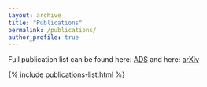 ```yaml
---
layout: archive
title: "Publications"
permalink: /publications/
author_profile: true
---
```


Full publication list can be found here: [ADS](https://ui.adsabs.harvard.edu/search/q=orcid%3A0000-0002-5992-7586&sort=date%20desc%2C%20bibcode%20desc&p_=0) and here: [arXiv](https://arxiv.org/search/?query=sihan+yuan&searchtype=all&source=header)

<div id="publications-api"></div>
<div id="publications-fallback">
  {% include publications-list.html %}
</div>

<script src="https://code.jquery.com/jquery-3.6.0.min.js"></script>
<script>
$(document).ready(function() {
  const token = "D3EEeNji8fD6lSeZa2yLhvnWtqEP0RhDSlJTpsBs";
  const orcid = "0000-0002-5992-7586";
  const query = `orcid:${orcid}`;
  
  // Try to load publications from the ADS API
  $.ajax({
    url: "https://api.adsabs.harvard.edu/v1/search/query",
    type: "GET",
    dataType: "json",
    contentType: "application/json",
    headers: {
      "Authorization": `Bearer ${token}`
    },
    data: {
      q: query,
      fl: "title,author,year,bibcode,pub,volume,page",
      rows: 100,
      sort: "date desc"
    },
    success: function(data) {
      const publications = data.response.docs;
      if (publications && publications.length > 0) {
        let html = "<div class='publications-list'>";
        
        for (let i = 0; i < publications.length; i++) {
          const pub = publications[i];
          let authors = pub.author ? pub.author.join(", ") : "";
          
          // Truncate author list if too long
          if (authors.length > 100) {
            const authorArray = pub.author;
            if (authorArray.length > 5) {
              authors = `${authorArray.slice(0, 3).join(", ")}, et al.`;
            }
          }
          
          const year = pub.year || "";
          const title = pub.title ? pub.title[0] : "";
          const journal = pub.pub || "";
          const volume = pub.volume || "";
          const page = pub.page ? pub.page[0] : "";
          const bibcode = pub.bibcode;
          const adsLink = `https://ui.adsabs.harvard.edu/abs/${bibcode}/abstract`;
          
          let journalInfo = "";
          if (journal) {
            journalInfo += journal;
            if (volume) journalInfo += `, ${volume}`;
            if (page) journalInfo += `, ${page}`;
          }
          
          html += `
            <div class="publication-item">
              <div class="publication-title"><a href="${adsLink}" target="_blank">${title}</a></div>
              <div class="publication-authors">${authors}</div>
              <div class="publication-journal">${journalInfo} (${year})</div>
            </div>
          `;
        }
        
        html += "</div>";
        
        // Show API results and hide fallback
        $("#publications-api").html(html);
        $("#publications-fallback").hide();
      } else {
        // If no publications were found, show fallback
        $("#publications-fallback").show();
        $("#publications-api").hide();
      }
    },
    error: function(jqXHR, textStatus, errorThrown) {
      // If there's an error, show fallback
      console.error("Error fetching publications:", textStatus, errorThrown);
      $("#publications-fallback").show();
      $("#publications-api").hide();
    }
  });
});
</script>
